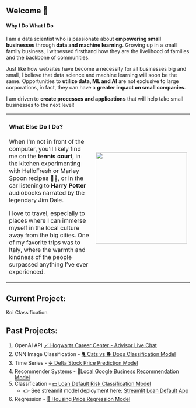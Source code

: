 ## Welcome 🤗
#### Why I Do What I Do 

I am a data scientist who is passionate about <b>empowering small businesses</b> through <b>data and machine learning</b>. 
Growing up in a small family business, I witnessed firsthand how they are the livelihood of families and the backbone of communities.
             
Just like how websites have become a necessity for all businesses big and small, I believe that data science and machine learning will soon be the same.
Opportunities to **utilize data, ML and AI** are not exclusive to large corporations, in fact, they can have a **greater impact on small companies**.
             
I am driven to **create processes and applications** that will help take small businesses to the next level!


<div align="center">
  <table>
    <tr>
      <td align="left" width="70%">
           <h4>What Else Do I Do?</h4>
           <p>
When I'm not in front of the computer, you’ll likely find me on the <b>tennis court</b>, in the kitchen experimenting with HelloFresh or Marley Spoon recipes 🧑‍🍳, or in the car listening to <b>Harry Potter</b> audiobooks narrated by the legendary Jim Dale.
           </p>
            <p>
I love to travel, especially to places where I can immerse myself in the local culture away from the big cities. One of my favorite trips was to Italy, where the warmth and kindness of the people surpassed anything I’ve ever experienced. 
           </p>
      </td>
      <td align="right" width="40%">
        <img src='https://github.com/user-attachments/assets/37bd023a-9725-44a8-b3ad-2611b452263e' width = 250>
      </td>
    </tr>
  </table>
</div>



## Current Project:

Koi Classification

## Past Projects:
1) OpenAI API [🪄 Hogwarts Career Center - Advisor Live Chat](https://github.com/annahanslc/harry-potter-careers)
1) CNN Image Classification - [🐈 Cats vs 🐕 Dogs Classification Model](https://github.com/annahanslc/cnn-cats-v-dogs)
2) Time Series - [✈️ Delta Stock Price Prediction Model](https://github.com/annahanslc/project-time-series-stocks)
3) Recommender Systems - [📍Local Google Business Recommendation Model](https://github.com/annahanslc/project-recommendation-systems)
4) Classification - [💵 Loan Default Risk Classification Model](https://github.com/annahanslc/home-credit-default-risk-project)
     - 👉 See streamlit model deployment here: [Streamlit Loan Default App](https://home-credit-app-k9pvjtot7hvwlc8mbaebgh.streamlit.app/)
5) Regression - [🏡 Housing Price Regression Model](https://github.com/annahanslc/ames-housing-data)
